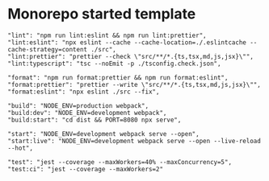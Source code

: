 # Monorepo started template

    "lint": "npm run lint:eslint && npm run lint:prettier",
    "lint:eslint": "npx eslint --cache --cache-location=./.eslintcache --cache-strategy=content ./src",
    "lint:prettier": "prettier --check \"src/**/*.{ts,tsx,md,js,jsx}\"",
    "lint:typescript": "tsc --noEmit -p ./tsconfig.check.json",

    "format": "npm run format:prettier && npm run format:eslint",
    "format:prettier": "prettier --write \"src/**/*.{ts,tsx,md,js,jsx}\"",
    "format:eslint": "npx eslint ./src --fix",

    "build": "NODE_ENV=production webpack",
    "build:dev": "NODE_ENV=development webpack",
    "build:start": "cd dist && PORT=8080 npx serve",

    "start": "NODE_ENV=development webpack serve --open",
    "start:live": "NODE_ENV=development webpack serve --open --live-reload --hot",

    "test": "jest --coverage --maxWorkers=40% --maxConcurrency=5",
    "test:ci": "jest --coverage --maxWorkers=2"
